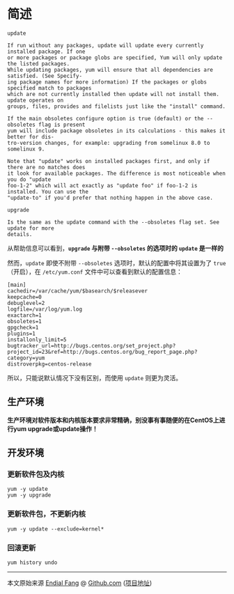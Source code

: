 # 简述

```shell
update

If run without any packages, update will update every currently installed package. If one
or more packages or package globs are specified, Yum will only update the listed packages.
While updating packages, yum will ensure that all dependencies are satisfied. (See Specify‐
ing package names for more information) If the packages or globs specified match to packages
which are not currently installed then update will not install them. update operates on
groups, files, provides and filelists just like the "install" command.

If the main obsoletes configure option is true (default) or the --obsoletes flag is present
yum will include package obsoletes in its calculations - this makes it better for dis‐
tro-version changes, for example: upgrading from somelinux 8.0 to somelinux 9.

Note that "update" works on installed packages first, and only if there are no matches does
it look for available packages. The difference is most noticeable when you do "update
foo-1-2" which will act exactly as "update foo" if foo-1-2 is installed. You can use the
"update-to" if you'd prefer that nothing happen in the above case.

upgrade

Is the same as the update command with the --obsoletes flag set. See update for more
details.
```



从帮助信息可以看到，**`upgrade` 与附带 `--obsoletes` 的选项时的 `update` 是一样的**

然而，`update` 即使不附带 `--obsoletes` 选项时，默认的配置中将其设置为了 `true` （开启），在 `/etc/yum.conf` 文件中可以查看到默认的配置信息：

```shell
[main]
cachedir=/var/cache/yum/$basearch/$releasever
keepcache=0
debuglevel=2
logfile=/var/log/yum.log
exactarch=1
obsoletes=1
gpgcheck=1
plugins=1
installonly_limit=5
bugtracker_url=http://bugs.centos.org/set_project.php?project_id=23&ref=http://bugs.centos.org/bug_report_page.php?category=yum
distroverpkg=centos-release
```



所以，只能说默认情况下没有区别，而使用 `update` 则更为灵活。



## 生产环境

**生产环境对软件版本和内核版本要求非常精确，别没事有事随便的在CentOS上进行yum upgrade或update操作！**



## 开发环境

### 更新软件包及内核

```shell
yum -y update
yum -y upgrade
```



### 更新软件包，不更新内核

```shell
yum -y update --exclude=kernel* 
```



### 回滚更新

```shell
yum history undo
```



----

本文原始来源 [Endial Fang](https://github.com/endial) @ [Github.com](https://github.com) ([项目地址](https://github.com/endial/studylife.git))
